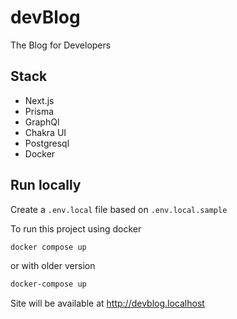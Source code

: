 # devBlog

The Blog for Developers

## Stack

- Next.js
- Prisma
- GraphQl
- Chakra UI
- Postgresql
- Docker

## Run locally

Create a `.env.local` file based on `.env.local.sample`

To run this project using docker

```sh
docker compose up
```

or with older version

```sh
docker-compose up
```

Site will be available at http://devblog.localhost